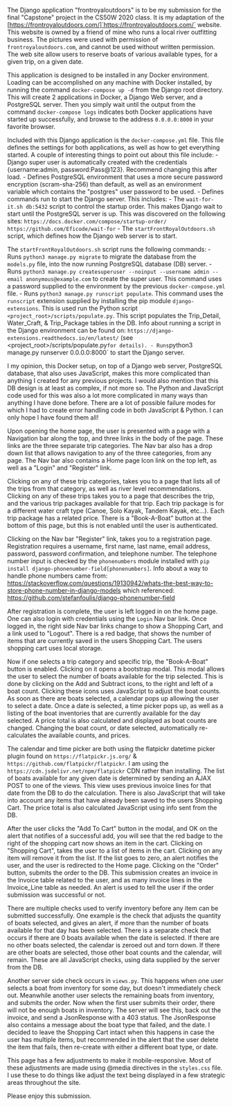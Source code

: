  
The Django application "frontroyaloutdoors" is to be my submission for the final "Capstone" project in the CS50W 2020 class. It is my adaptation of the [https://frontroyaloutdoors.com/]`https://frontroyaloutdoors.com/` website. This website is owned by a friend of mine who runs a local river outfitting business. The pictures were used with permission of `frontroyaloutdoors.com`, and cannot be used without written permission. The web site allow users to reserve boats of various available types, for a given trip, on a given date.

This application is designed to be installed in any Docker environment. Loading can be accomplished on any machine with Docker installed, by running the command `docker-compose up -d` from the Django root directory. This will create 2 applications in Docker, a Django Web server, and a PostgreSQL server. Then you simply wait until the output from the command `docker-compose logs` indicates both Docker applications have started up successfully, and browse to the address `0.0.0.0:8000` in your favorite browser.

Included with this Django application is the `docker-compose.yml` file. This file defines the settings for both applications, as well as how to get everything started. A couple of interesting things to point out about this file include:
    - Django super user is automatically created with the credentials {username:admin, password:Pass@123}. Recommend changing this after load.
    - Defines PostgreSQL environment that uses a more secure password encryption (scram-sha-256) than default, as well as an environment variable which contains the "postgres" user password to be used.
    - Defines commands run to start the Django server. This includes:
        - The `wait-for-it.sh db:5432` script to control the startup order. This makes Django wait to start until the PostgreSQL server is up. This was discovered on the following sites:
            `https://docs.docker.com/compose/startup-order/`
            `https://github.com/Eficode/wait-for`
        - The `startFrontRoyalOutdoors.sh` script, which defines how the Django web server is to start.
        
The `startFrontRoyalOutdoors.sh` script runs the following commands:
    - Runs `python3 manage.py migrate` to migrate the database from the `models.py` file, into the now running PostgreSQL database (DB) server.
    - Runs `python3 manage.py createsuperuser --noinput --username admin --email anonymous@example.com` to create the super user. This command uses a password supplied to the environment by the previous `docker-compose.yml` file.
    - Runs `python3 manage.py runscript populate`. This command uses the `runscript` extension supplied by installing the pip module `django-extensions`. This is used run the Python script `<project_root>/scripts/populate.py`. This script populates the Trip_Detail, Water_Craft, & Trip_Package tables in the DB. Info about running a script in the Django environment can be found on:
        `https://django-extensions.readthedocs.io/en/latest/` (see <project_root>/scripts/populate.py` for details).
    - Runs `python3 manage.py runserver 0.0.0.0:8000` to start the Django server.
    
I my opinion, this Docker setup, on top of a Django web server, PostgreSQL database, that also uses JavaScript, makes this more complicated than anything I created for any previous projects. I would also mention that this DB design is at least as complex, if not more so. The Python and JavaScript code used for this was also a lot more complicated in many ways than anything I have done before. There are a lot of possible failure modes for which I had to create error handling code in both JavaScript & Python. I can only hope I have found them all!

Upon opening the home page, the user is presented with a page with a Navigation bar along the top, and three links in the body of the page. These links are the three separate trip categories. The Nav bar also has a drop down list that allows navigation to any of the three categories, from any page. The Nav bar also contains a Home page Icon link on the top left, as well as a "Login" and "Register" link.

Clicking on any of these trip categories, takes you to a page that lists all of the trips from that category, as well as river level recommendations. Clicking on any of these trips takes you to a page that describes the trip, and the various trip packages available for that trip. Each trip package is for a different water craft type (Canoe, Solo Kayak, Tandem Kayak, etc...). Each trip package has a related price. There is a "Book-A-Boat" button at the bottom of this page, but this is not enabled until the user is authenticated.

Clicking on the Nav bar "Register" link, takes you to a registration page. Registration requires a username, first name, last name, email address, password, password confirmation, and telephone number. The telephone number input is checked by the `phonenumbers` module installed with `pip install django-phonenumber-field[phonenumbers]`. Info about a way to handle phone numbers came from:
    https://stackoverflow.com/questions/19130942/whats-the-best-way-to-store-phone-number-in-django-models  which referenced: 
    https://github.com/stefanfoulis/django-phonenumber-field

After registration is complete, the user is left logged in on the home page. One can also login with credentials using the `Login` Nav bar link. Once logged in, the right side Nav bar links change to show a Shopping Cart, and a link used to "Logout". There is a red badge, that shows the number of items that are currently saved in the users Shopping Cart. The users shopping cart uses local storage.

Now if one selects a trip category and specific trip, the "Book-A-Boat" button is enabled. Clicking on it opens a bootstrap modal. This modal allows the user to select the number of boats available for the trip selected. This is done by clicking on the Add and Subtract icons, to the right and left of a boat count. Clicking these icons uses JavaScript to adjust the boat counts. As soon as there are boats selected, a calendar pops up allowing the user to select a date. Once a date is selected, a time picker pops up, as well as a listing of the boat inventories that are currently available for the day selected. A price total is also calculated and displayed as boat counts are changed. Changing the boat count, or date selected, automatically re-calculates the available counts, and prices.

The calendar and time picker are both using the flatpickr datetime picker plugin found on `https://flatpickr.js.org/` &  `https://github.com/flatpickr/flatpickr`. I am using the `https://cdn.jsdelivr.net/npm/flatpickr` CDN rather than installing. The list of boats available for any given date is determined by sending an AJAX POST to one of the views. This view uses previous invoice lines for that date from the DB to do the calculation. There is also JavaScript that will take into account any items that have already been saved to the users Shopping Cart. The price total is also calculated JavaScript using info sent from the DB.

After the user clicks the "Add To Cart" button in the modal, and OK on the alert that notifies of a successful add, you will see that the red badge to the right of the shopping cart now shows an item in the cart. Clicking on "Shopping Cart", takes the user to a list of items in the cart. Clicking on any item will remove it from the list. If the list goes to zero, an alert notifies the user, and the user is redirected to the Home page. Clicking on the "Order" button, submits the order to the DB. This submission creates an invoice in the Invoice table related to the user, and as many invoice lines in the Invoice_Line table as needed. An alert is used to tell the user if the order submission was successful or not.

There are multiple checks used to verify inventory before any item can be submitted successfully. One example is the check that adjusts the quantity of boats selected, and gives an alert, if more than the number of boats available for that day has been selected. There is a separate check that occurs if there are 0 boats available when the date is selected. If there are no other boats selected, the calendar is zeroed out and torn down. If there are other boats are selected, those other boat counts and the calendar, will remain. These are all JavaScript checks, using data supplied by the server from the DB.

Another server side check occurs in `views.py`. This happens when one user selects a boat from inventory for some day, but doesn't immediately check out. Meanwhile another user selects the remaining boats from inventory, and submits the order. Now when the first user submits their order, there will not be enough boats in inventory. The server will see this, back out the invoice, and send a JsonResponse with a 403 status. The JsonResponse also contains a message about the boat type that failed, and the date. I decided to leave the Shopping Cart intact when this happens in case the user has multiple items, but recommended in the alert that the user delete the item that fails, then re-create with either a different boat type, or date.

This page has a few adjustments to make it mobile-responsive. Most of these adjustments are made using @media directives in the `styles.css` file. I use these to do things like adjust the text being displayed in a few strategic areas throughout the site.

Please enjoy this submission.

